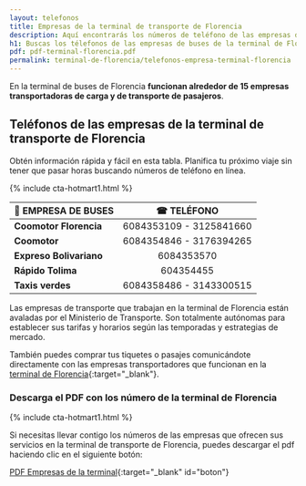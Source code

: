 ```yaml
---
layout: telefonos
title: Empresas de la terminal de transporte de Florencia
description: Aquí encontrarás los números de teléfono de las empresas de la Terminal de Transporte de Florencia. Llama o descarga la lista gratis.
h1: Buscas los télefonos de las empresas de buses de la terminal de Florencia?
pdf: pdf-terminal-florencia.pdf
permalink: terminal-de-florencia/telefonos-empresa-terminal-florencia
---
```

En la terminal de buses de Florencia **funcionan alrededor de 15 empresas transportadoras de carga y de transporte de pasajeros**.

## Teléfonos de las empresas de la terminal de transporte de Florencia

Obtén información rápida y fácil en esta tabla. Planifica tu próximo viaje sin tener que pasar horas buscando números de teléfono en línea.

{% include cta-hotmart1.html %}

| 🚌 EMPRESA DE BUSES | ☎ TELÉFONO |
| :--- | :---: |
| **Coomotor Florencia** | 6084353109 - 3125841660 |
| **Coomotor** | 6084354846 - 3176394265 |
| **Expreso Bolivariano** | 6084353570 |
| **Rápido Tolima** | 604354455 |
| **Taxis verdes** | 6084358486 - 3143300515 |

Las empresas de transporte que trabajan en la terminal de Florencia están avaladas por el Ministerio de Transporte. Son totalmente autónomas para establecer sus tarifas y horarios según las temporadas y estrategias de mercado.

También puedes comprar tus tiquetes o pasajes comunicándote directamente con las empresas transportadores que funcionan en la [terminal de Florencia]({{'terminal-de-florencia'|relative_url}} "Terminal de Florencia"){:target="_blank"}.

### Descarga el PDF con los número de la terminal de Florencia

{% include cta-hotmart1.html %}

Si necesitas llevar contigo los números de las empresas que ofrecen sus servicios en la terminal de transporte de Florencia, puedes descargar el pdf haciendo clic en el siguiente botón:

[PDF Empresas de la terminal]({{'assets/pdf-terminal-Florencia.pdf'|relative_url}}){:target="_blank" id="boton"}
